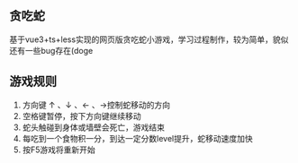 ## 贪吃蛇
基于vue3+ts+less实现的网页版贪吃蛇小游戏，学习过程制作，较为简单，貌似还有一些bug存在(doge

## 游戏规则
1. 方向键 ↑ 、↓ 、← 、→控制蛇移动的方向
2. 空格键暂停，按下方向键继续移动
3. 蛇头触碰到身体或墙壁会死亡，游戏结束
4. 每吃到一个食物积一分，到达一定分数level提升，蛇移动速度加快
5. 按F5游戏将重新开始

